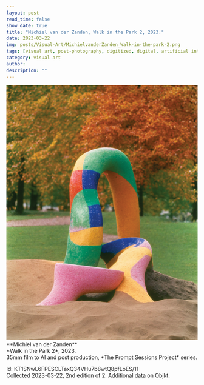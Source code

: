 ```yaml
---
layout: post
read_time: false
show_date: true
title: "Michiel van der Zanden, Walk in the Park 2, 2023."
date: 2023-03-22
img: posts/Visual-Art/MichielvanderZanden_Walk-in-the-park-2.png
tags: [visual art, post-photography, digitized, digital, artificial intelligence]
category: visual art
author: 
description: ""
---
```


<img src='./assets/img/posts/Visual-Art/MichielvanderZanden_Walk-in-the-park-2.png'>

<br>
**Michiel van der Zanden**
<br>*Walk in the Park 2*, 2023.
<br>35mm film to AI and post production, *The Prompt Sessions Project* series.


 <div class="page-separator"></div>

Id: KT1SNwL6FPESCLTaxQ34VHu7b8wtQ8pfLoES/11
<br>Collected 2023-03-22, 2nd edition of 2. Additional data on [Objkt](https://objkt.com/tokens/KT1SNwL6FPESCLTaxQ34VHu7b8wtQ8pfLoES/11).
